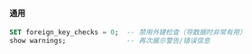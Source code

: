 #### 通用
```sql
SET foreign_key_checks = 0;  -- 禁用外键检查（导数据时非常有用）
show warnings;               -- 再次展示警告/错误信息
```

